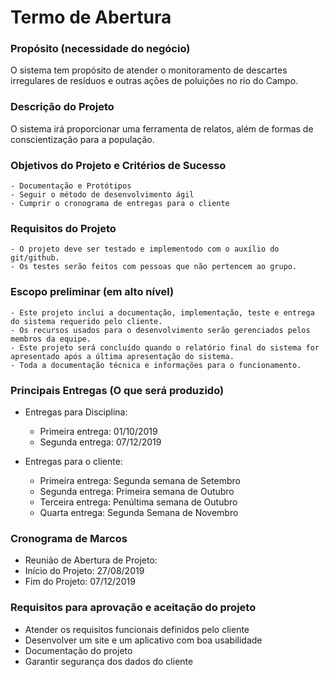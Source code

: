 # Termo de Abertura

### Propósito (necessidade do negócio)

O sistema tem propósito de atender o monitoramento de descartes irregulares de resíduos e outras ações de poluições no rio do Campo.

### Descrição do Projeto

O sistema irá proporcionar uma ferramenta de relatos, além de formas de conscientização para a população.

### Objetivos do Projeto e Critérios de Sucesso

    - Documentação e Protótipos
    - Seguir o método de desenvolvimento ágil
    - Cumprir o cronograma de entregas para o cliente

### Requisitos do Projeto

    - O projeto deve ser testado e implementodo com o auxílio do git/github.
    - Os testes serão feitos com pessoas que não pertencem ao grupo.

### Escopo preliminar (em alto nível)

    - Este projeto inclui a documentação, implementação, teste e entrega do sistema requerido pelo cliente.
    - Os recursos usados para o desenvolvimento serão gerenciados pelos membros da equipe.
    - Este projeto será concluído quando o relatório final do sistema for apresentado após a última apresentação do sistema.
    - Toda a documentação técnica e informações para o funcionamento.

### Principais Entregas (O que será produzido)

- Entregas para Disciplina:

  - Primeira entrega: 01/10/2019
  - Segunda entrega: 07/12/2019

- Entregas para o cliente:
  - Primeira entrega: Segunda semana de Setembro
  - Segunda entrega: Primeira semana de Outubro
  - Terceira entrega: Penúltima semana de Outubro
  - Quarta entrega: Segunda Semana de Novembro

### Cronograma de Marcos

- Reunião de Abertura de Projeto:
- Início do Projeto: 27/08/2019
- Fim do Projeto: 07/12/2019

### Requisitos para aprovação e aceitação do projeto

- Atender os requisitos funcionais definidos pelo cliente
- Desenvolver um site e um aplicativo com boa usabilidade
- Documentação do projeto
- Garantir segurança dos dados do cliente
